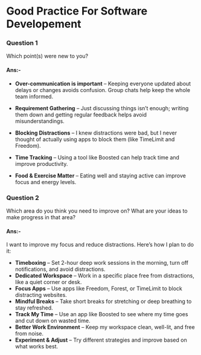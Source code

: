 # Good Practice For Software Developement

### Question 1
Which point(s) were new to you?

#### Ans:-
- **Over-communication is important** – Keeping everyone updated about delays or changes avoids confusion. Group chats help keep the whole team informed.  

- **Requirement Gathering** – Just discussing things isn’t enough; writing them down and getting regular feedback helps avoid misunderstandings.  

- **Blocking Distractions** – I knew distractions were bad, but I never thought of actually using apps to block them (like TimeLimit and Freedom).  

- **Time Tracking** – Using a tool like Boosted can help track time and improve productivity.  

- **Food & Exercise Matter** – Eating well and staying active can improve focus and energy levels.

### Question 2
Which area do you think you need to improve on? What are your ideas to make progress in that area?

#### Ans:-
I want to improve my focus and reduce distractions. Here’s how I plan to do it:  

- **Timeboxing** – Set 2-hour deep work sessions in the morning, turn off notifications, and avoid distractions.  
- **Dedicated Workspace** – Work in a specific place free from distractions, like a quiet corner or desk.  
- **Focus Apps** – Use apps like Freedom, Forest, or TimeLimit to block distracting websites.  
- **Mindful Breaks** – Take short breaks for stretching or deep breathing to stay refreshed.  
- **Track My Time** – Use an app like Boosted to see where my time goes and cut down on wasted time.  
- **Better Work Environment** – Keep my workspace clean, well-lit, and free from noise.  
- **Experiment & Adjust** – Try different strategies and improve based on what works best.  

